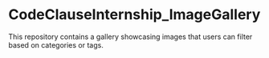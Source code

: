 # CodeClauseInternship_ImageGallery
This repository contains a gallery showcasing images that users can filter based on categories or tags.
